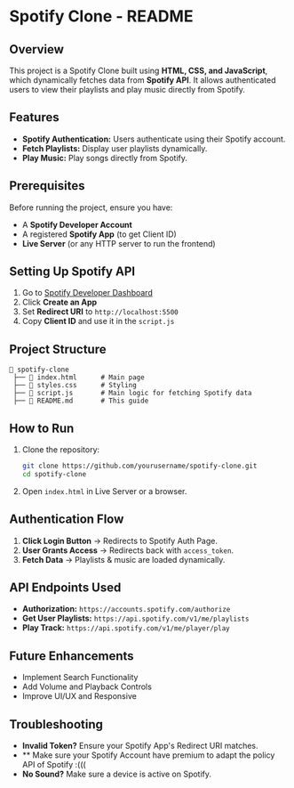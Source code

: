 # Spotify Clone - README

## Overview
This project is a Spotify Clone built using **HTML, CSS, and JavaScript**, which dynamically fetches data from **Spotify API**. It allows authenticated users to view their playlists and play music directly from Spotify.

## Features
- **Spotify Authentication:** Users authenticate using their Spotify account.
- **Fetch Playlists:** Display user playlists dynamically.
- **Play Music:** Play songs directly from Spotify.

## Prerequisites
Before running the project, ensure you have:
- A **Spotify Developer Account**
- A registered **Spotify App** (to get Client ID)
- **Live Server** (or any HTTP server to run the frontend)

## Setting Up Spotify API
1. Go to [Spotify Developer Dashboard](https://developer.spotify.com/dashboard/)
2. Click **Create an App**
3. Set **Redirect URI** to `http://localhost:5500`
4. Copy **Client ID** and use it in the `script.js`

## Project Structure
```
📂 spotify-clone
 ├── 📜 index.html      # Main page
 ├── 📜 styles.css      # Styling
 ├── 📜 script.js       # Main logic for fetching Spotify data
 ├── 📜 README.md       # This guide
```

## How to Run
1. Clone the repository:
   ```sh
   git clone https://github.com/yourusername/spotify-clone.git
   cd spotify-clone
   ```
2. Open `index.html` in Live Server or a browser.

## Authentication Flow
1. **Click Login Button** → Redirects to Spotify Auth Page.
2. **User Grants Access** → Redirects back with `access_token`.
3. **Fetch Data** → Playlists & music are loaded dynamically.

## API Endpoints Used
- **Authorization:** `https://accounts.spotify.com/authorize`
- **Get User Playlists:** `https://api.spotify.com/v1/me/playlists`
- **Play Track:** `https://api.spotify.com/v1/me/player/play`

## Future Enhancements
- Implement Search Functionality
- Add Volume and Playback Controls
- Improve UI/UX and Responsive

## Troubleshooting
- **Invalid Token?** Ensure your Spotify App's Redirect URI matches.
- ** Make sure your Spotify Account have premium to adapt the policy API of Spotify :(((
- **No Sound?** Make sure a device is active on Spotify.


